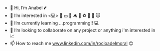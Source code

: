 - 👋 Hi, I’m Anabel 💕
- 👀 I’m interested in <💻> 🎸 💵 🌌 ⛺ 🎨 ⚽ 🍕 🍺 🐱 
- 🌱 I’m currently learning ...programming!! 💻
- 💞️ I’m looking to collaborate on any project or anything i'm interested in 📈
- 📫 How to reach me  www.linkedin.com/in/rocioadelmoral 😊

<!---
amgita/amgita is a ✨ special ✨ repository because its `README.md` (this file) appears on your GitHub profile.
You can click the Preview link to take a look at your changes.
--->
